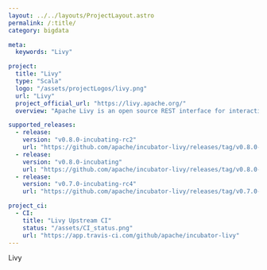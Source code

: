 ```yaml
---
layout: ../../layouts/ProjectLayout.astro
permalink: /:title/
category: bigdata

meta:
  keywords: "Livy"

project:
  title: "Livy"
  type: "Scala"
  logo: "/assets/projectLogos/livy.png"
  url: "Livy"
  project_official_url: "https://livy.apache.org/"
  overview: "Apache Livy is an open source REST interface for interacting with Apache Spark from anywhere. It supports executing snippets of code or programs in a Spark context that runs locally or in Apache Hadoop YARN."

supported_releases:
  - release:
    version: "v0.8.0-incubating-rc2"
    url: "https://github.com/apache/incubator-livy/releases/tag/v0.8.0-incubating-rc2"
  - release:
    version: "v0.8.0-incubating"
    url: "https://github.com/apache/incubator-livy/releases/tag/v0.8.0-incubating"
  - release:
    version: "v0.7.0-incubating-rc4"
    url: "https://github.com/apache/incubator-livy/releases/tag/v0.7.0-incubating-rc4"

project_ci:
  - CI:
    title: "Livy Upstream CI"
    status: "/assets/CI_status.png"
    url: "https://app.travis-ci.com/github/apache/incubator-livy"
---
```


<p>Livy</p>

